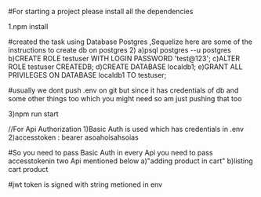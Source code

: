 #For starting a project please install all the dependencies

1.npm install

#created the task using Database Postgres ,Sequelize
here are some of the instructions to create db on postgres 2)
a)psql postgres --u postgres
b)CREATE ROLE testuser WITH LOGIN PASSWORD 'test@123';
c)ALTER ROLE testuser CREATEDB;
d)CREATE DATABASE localdb1;
e)GRANT ALL PRIVILEGES ON DATABASE localdb1 TO testuser;

#usually we dont push .env on git but since it has credentials of db and some other things too which you might need so am just pushing that too

3)npm run start

//For Api Authorization
1)Basic Auth is used which has credentials in .env
2)accesstoken : bearer asoahoisahsoias

#So you need to pass Basic Auth in every Api
you need to pass accesstokenin two Api mentioned below
a)"adding product in cart"
b)listing cart product

#jwt token is signed with string metioned in env 


